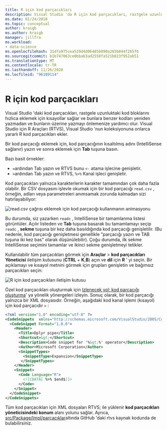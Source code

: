 ```yaml
---
title: R için kod parçacıkları
description: Visual Studio 'da R için kod parçacıkları, rastgele uzunluktaki kod bloklarını hızlı bir şekilde eklemeye yönelik kısayollar sağlar. bu şekilde, benzer kodların üzerine ve sonuna tekrar yazılanı önlemenize yardımcı olur
ms.date: 01/24/2018
ms.topic: conceptual
author: kraigb
ms.author: kraigb
manager: jillfra
ms.workload:
- data-science
ms.openlocfilehash: 31dfa975cea519d4d064856090a265b844f265f6
ms.sourcegitcommit: b1b747063ce0bba63ad2558fa521b823f952ab51
ms.translationtype: MT
ms.contentlocale: tr-TR
ms.lasthandoff: 11/26/2020
ms.locfileid: "96189114"
---
```

# <a name="code-snippets-for-r"></a>R için kod parçacıkları

Visual Studio 'daki kod parçacıkları, rastgele uzunluktaki kod bloklarını hızlıca eklemek için kısayollar sağlar ve bunlara benzer kodları yeniden yazmadan ve bunların üzerine yazmayı önlemenize yardımcı olur. Visual Studio için R Araçları (RTVS), Visual Studio 'nun koleksiyonuna onlarca yararlı R kod parçacıkları ekler.

Bir kod parçacığı eklemek için, kod parçacığının kısaltılmış adını (IntelliSense sağlanır) yazın ve sonra eklemek için **Tab** tuşuna basın.

Bazı basit örnekler:

- `=`ardından Tab yazın ve RTVS bunu `<-` atama işlecine genişletir.
- `>`ardından Tab yazın ve RTVS, `%>%` Kanal işleci genişletir.

Kod parçacıkları yalnızca karakterlerin karakter tamamından çok daha fazla olabilir. Bir CSV dosyasını işlevle okumak için bir kod parçacığı `read.csv` , örneğin, adları veya parametreleri anımsamak zorunda kalmadan sizi hatırlayabiliyor:

![read.csv çağrısı eklemek için kod parçacığı kullanmanın animasyonu](media/code-snippet-expansion.gif)

Bu durumda, siz yazarken `readc` , IntelliSense bir tamamlanma listesi görüntüler. Açılır listeden ve **Tab** tuşuna basarak bu tamamlamayı seçip `readc` , **sekme** tuşuna bir kez daha basıldığında kod parçacığı genişletilir. (Bu nedenle, kod parçacığı genişletmesi genellikle "parçacığı yazın ve TAB tuşuna iki kez bas" olarak düşünülebilir). Çoğu durumda, ilk sekme IntelliSense seçimini tamamlar ve ikinci sekme genişletmeyi tetikler.

Kullanılabilir tüm parçacıkları görmek için **Araçlar**  >  **kod parçacıkları Yöneticisi** iletişim kutusunu (**CTRL** + **K**,**B**) açın ve **dil** için **R** ' yi seçin. Bir açıklamayı ve kısayol metnini görmek için grupları genişletin ve bağımsız parçacıkları seçin:

![R için kod parçacıkları iletişim kutusu](media/code-snippet-dialog.png)

Özel kod parçacıkları oluşturmak için [Izlenecek yol: kod parçacığı oluşturma](../ide/walkthrough-creating-a-code-snippet.md)' ya yönelik yönergeleri izleyin. Sonuç olarak, bir kod parçacığı yalnızca bir XML dosyasıdır. Örneğin, aşağıdaki kod kanal işlemi (kısayol) için kod parçacıdır `>` :

```xml
<?xml version="1.0" encoding="utf-8" ?>
<CodeSnippets  xmlns="http://schemas.microsoft.com/VisualStudio/2005/CodeSnippet">
  <CodeSnippet Format="1.0.0">
    <Header>
      <Title>Dplyr pipe</Title>
      <Shortcut>&gt;</Shortcut>
      <Description>Code snippet for '%&gt;%' operator</Description>
      <Author>Microsoft Corporation</Author>
      <SnippetTypes>
        <SnippetType>Expansion</SnippetType>
       </SnippetTypes>
    </Header>
    <Snippet>
      <Code Language="R">
        <![CDATA[ %>% $end$]]>
      </Code>
    </Snippet>
  </CodeSnippet>
</CodeSnippets>
```

Tüm kod parçacıkları için XML dosyaları RTVS; ile yüklenir **kod parçacıkları yöneticisindeki** **konum** alanı yolunu sağlar. Ayrıca, [src/Package/Impl/parçacıklar](https://github.com/Microsoft/RTVS/tree/master/src/Package/Impl/Snippets)altında GitHub 'daki rtvs kaynak kodunda de bulabilirsiniz.

